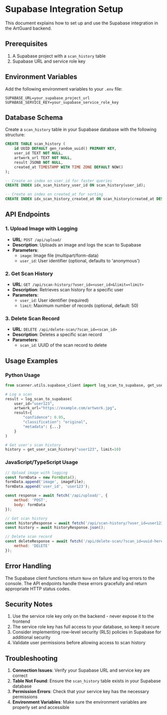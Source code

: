 # Supabase Integration Setup

This document explains how to set up and use the Supabase integration in the ArtGuard backend.

## Prerequisites

1. A Supabase project with a `scan_history` table
2. Supabase URL and service role key

## Environment Variables

Add the following environment variables to your `.env` file:

```env
SUPABASE_URL=your_supabase_project_url
SUPABASE_SERVICE_KEY=your_supabase_service_role_key
```

## Database Schema

Create a `scan_history` table in your Supabase database with the following structure:

```sql
CREATE TABLE scan_history (
    id UUID DEFAULT gen_random_uuid() PRIMARY KEY,
    user_id TEXT NOT NULL,
    artwork_url TEXT NOT NULL,
    result JSONB NOT NULL,
    created_at TIMESTAMP WITH TIME ZONE DEFAULT NOW()
);

-- Create an index on user_id for faster queries
CREATE INDEX idx_scan_history_user_id ON scan_history(user_id);

-- Create an index on created_at for sorting
CREATE INDEX idx_scan_history_created_at ON scan_history(created_at DESC);
```

## API Endpoints

### 1. Upload Image with Logging
- **URL**: `POST /api/upload/`
- **Description**: Uploads an image and logs the scan to Supabase
- **Parameters**:
  - `image`: Image file (multipart/form-data)
  - `user_id`: User identifier (optional, defaults to 'anonymous')

### 2. Get Scan History
- **URL**: `GET /api/scan-history/?user_id=<user_id>&limit=<limit>`
- **Description**: Retrieves scan history for a specific user
- **Parameters**:
  - `user_id`: User identifier (required)
  - `limit`: Maximum number of records (optional, default: 50)

### 3. Delete Scan Record
- **URL**: `DELETE /api/delete-scan/?scan_id=<scan_id>`
- **Description**: Deletes a specific scan record
- **Parameters**:
  - `scan_id`: UUID of the scan record to delete

## Usage Examples

### Python Usage

```python
from scanner.utils.supabase_client import log_scan_to_supabase, get_user_scan_history

# Log a scan
result = log_scan_to_supabase(
    user_id="user123",
    artwork_url="https://example.com/artwork.jpg",
    result={
        "confidence": 0.95,
        "classification": "original",
        "metadata": {...}
    }
)

# Get user's scan history
history = get_user_scan_history("user123", limit=10)
```

### JavaScript/TypeScript Usage

```javascript
// Upload image with logging
const formData = new FormData();
formData.append('image', imageFile);
formData.append('user_id', 'user123');

const response = await fetch('/api/upload/', {
    method: 'POST',
    body: formData
});

// Get scan history
const historyResponse = await fetch('/api/scan-history/?user_id=user123&limit=20');
const history = await historyResponse.json();

// Delete scan record
const deleteResponse = await fetch('/api/delete-scan/?scan_id=uuid-here', {
    method: 'DELETE'
});
```

## Error Handling

The Supabase client functions return `None` on failure and log errors to the console. The API endpoints handle these errors gracefully and return appropriate HTTP status codes.

## Security Notes

1. Use the service role key only on the backend - never expose it to the frontend
2. The service role key has full access to your database, so keep it secure
3. Consider implementing row-level security (RLS) policies in Supabase for additional security
4. Validate user permissions before allowing access to scan history

## Troubleshooting

1. **Connection Issues**: Verify your Supabase URL and service key are correct
2. **Table Not Found**: Ensure the `scan_history` table exists in your Supabase database
3. **Permission Errors**: Check that your service key has the necessary permissions
4. **Environment Variables**: Make sure the environment variables are properly set and accessible 